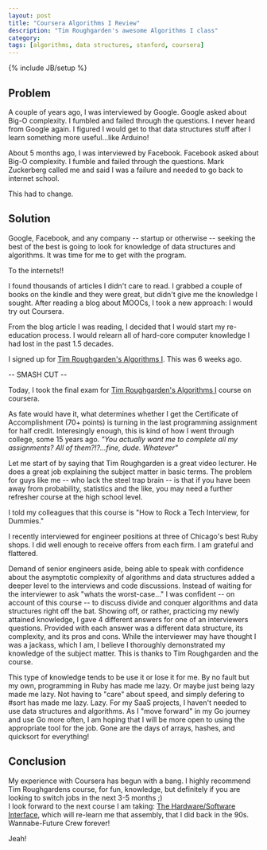 ```yaml
---
layout: post
title: "Coursera Algorithms I Review"
description: "Tim Roughgarden's awesome Algorithms I class"
category: 
tags: [algorithms, data structures, stanford, coursera]
---
```

{% include JB/setup %}

## Problem ## 

A couple of years ago, I was interviewed by Google. Google asked about Big-O
complexity. I fumbled and failed through the questions. I never heard from Google again.
I figured I would get to that data structures stuff after I learn something more
useful...like Arduino!

About 5 months ago, I was interviewed by Facebook. Facebook asked about Big-O
complexity. I fumble and failed through the questions. Mark Zuckerberg called me
and said I was a failure and needed to go back to internet school. 

This had to change.

## Solution ## 

Google, Facebook, and any company -- startup or otherwise --
seeking the best of the best is going to look for
knowledge of data structures and algorithms. It was time for me to get with the
program. 

To the internets!! 

I found thousands of articles I didn't care to read. I
grabbed a couple of books on the kindle and they were great, but didn't give me the knowledge
I sought. After reading a blog about MOOCs, I took a new approach: I would try out
Coursera.

From the blog article I was reading, I decided that I would start my re-education
process. I would relearn
all of hard-core computer knowledge I had lost in the past 1.5 decades.

I signed up for [Tim Roughgarden's Algorithms I](https://www.coursera.org/algo). This was 6 weeks ago.

-- SMASH CUT --

Today, I took the final exam for [Tim Roughgarden's Algorithms I](https://www.coursera.org/algo) course on
coursera. 

As fate would have it, what determines whether I get the Certificate of
Accomplishment (70+ points) is turning in the last programming assignment for
half credit. Interesingly enough, this is kind of how I went through college, some 15
years ago. _"You actually want me to complete all my assignments? All of them?!?...fine, dude.
Whatever"_

Let me start of by saying that Tim Roughgarden is a great video lecturer. He
does a great job explaining the subject matter in basic terms. The problem for
guys like me -- who lack the steel trap brain -- is that if you have been away from
probability, statistics and the like, you may need a further refresher course at the high school level.

I told my colleagues that this course is "How to Rock a Tech Interview, for Dummies." 

I recently interviewed for engineer positions at three of Chicago's best
Ruby shops. I did well enough to receive offers from each firm. I am grateful and
flattered. 

  Demand of senior engineers aside, being able to speak with confidence about the asymptotic complexity of
algorithms and data structures added a deeper level to the interviews and code discussions. Instead of
waiting for the interviewer to ask "whats the worst-case..." I was confident -- on
account of this course -- to discuss divide and conquer algorithms and
data structures right off the bat. 
  Showing off, or rather, practicing my newly attained knowledge, I gave 4 different
answers for one of an interviewers questions. Provided with each answer was a different data
structure, its complexity, and its pros and cons. While the interviewer may
have thought I was a jackass, which I am, I believe I thoroughly demonstrated my knowledge
of the subject matter. This is thanks to Tim Roughgarden and the course.

This type of knowledge tends to be use it or lose it for me. By no fault but my
own, programming in Ruby has made me lazy. Or maybe just being lazy made me
lazy. Not having to "care" about speed, and simply defering to #sort has made me
lazy. Lazy. For my SaaS projects, I haven't needed to use data structures and
algorithms.  As I "move forward" in my Go journey and use Go more often, I am hoping
that I will be more open to using the appropriate tool for the job.
Gone are the days of arrays, hashes, and quicksort for everything!

## Conclusion ## 

My experience with Coursera has begun with a bang. I highly recommend Tim
Roughgardens course, for fun, knowledge, but definitely if you are looking to
switch jobs in the next 3-5 months ;)  
  I look forward to the next course I am taking: [The Hardware/Software
Interface](https://www.coursera.org/course/hwswinterface), which will re-learn
me that assembly, that I did back in the 90s. Wannabe-Future Crew forever!

Jeah!
